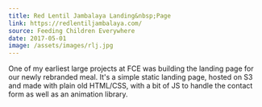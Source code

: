 ```yaml
---
title: Red Lentil Jambalaya Landing&nbsp;Page
link: https://redlentiljambalaya.com/
source: Feeding Children Everywhere
date: 2017-05-01
image: /assets/images/rlj.jpg
---
```

One of my earliest large projects at FCE was building the landing page for our newly rebranded meal. It's a simple static landing page, hosted on S3 and made with plain old HTML/CSS, with a bit of JS to handle the contact form as well as an animation&nbsp;library.